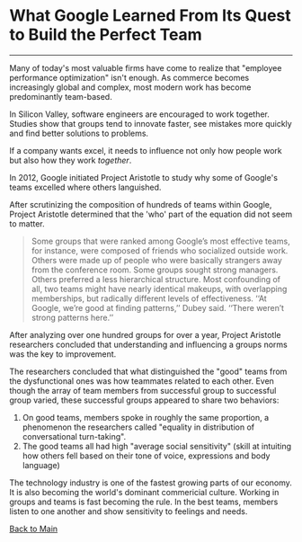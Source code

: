 # What Google Learned From Its Quest to Build the Perfect Team

---

Many of today's most valuable firms have come to realize that "employee performance optimization" isn't enough. As commerce becomes increasingly global and complex, most modern work has become predominantly team-based.

In Silicon Valley, software engineers are encouraged to work together. Studies show that groups tend to innovate faster, see mistakes more quickly and find better solutions to problems.

If a company wants excel, it needs to influence not only how people work but also how they work _together_.

In 2012, Google initiated Project Aristotle to study why some of Google's teams excelled where others languished.

After scrutinizing the composition of hundreds of teams within Google, Project Aristotle determined that the 'who' part of the equation did not seem to matter.

> Some groups that were ranked among Google’s most effective teams, for instance, were composed of friends who socialized outside work. Others were made up of people who were basically strangers away from the conference room. Some groups sought strong managers. Others preferred a less hierarchical structure. Most confounding of all, two teams might have nearly identical makeups, with overlapping memberships, but radically different levels of effectiveness. ‘‘At Google, we’re good at finding patterns,’’ Dubey said. ‘‘There weren’t strong patterns here.’’

After analyzing over one hundred groups for over a year, Project Aristotle researchers concluded that understanding and influencing a groups norms was the key to improvement.

The researchers concluded that what distinguished the "good" teams from the dysfunctional ones was how teammates related to each other. Even though the array of team members from successful group to successful group varied, these successful groups appeared to share two behaviors:

1. On good teams, members spoke in roughly the same proportion, a phenomenon the researchers called "equality in distribution of conversational turn-taking".
1. The good teams all had high "average social sensitivity" (skill at intuiting how others fell based on their tone of voice, expressions and body language)

The technology industry is one of the fastest growing parts of our economy. It is also becoming the world's dominant commericial culture. Working in groups and teams is fast becoming the rule. In the best teams, members listen to one another and show sensitivity to feelings and needs.

[Back to Main](../README.md)
